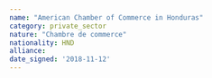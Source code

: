 ```yaml
---
name: "American Chamber of Commerce in Honduras"
category: private_sector
nature: "Chambre de commerce"
nationality: HND
alliance: 
date_signed: '2018-11-12'
---
```

    